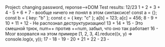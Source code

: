 Project: changing password, reponse-->DOM
Test results: 12/23
1 + 
2 +
3 +
4 -
5 +
6 +
7 -
вообще ничего не понял в этом синтаксисе!
const a = {};
const b = { key: "b" };
const c = { key: "c" };
a[b] = 123;
a[c] = 456;
8 -
9 +
10 +
11 +
12 -
Не распознал деструктуризацию!
13 +
14 +
15 -
Это смешной трюк, num++ против ++num, забыл, что оно так работает
16 -
Мозг взорвался на этом примере
[1, 2, 3, 4].reduce((x, y) => console.log(x, y));
17 -
18 -
19 -
20 +
21 +
22 -
23 -
